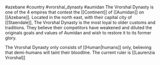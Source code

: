 #azebane #country #vrorshal_dynasty #aumidan
The Vrorshal Dynasty is one of the 4 empires that contest the [[Continent]] of [[Aumidan]] on [[Azebane]]. Located in the north east, with their capital city of [[Staendale]], The Vrorshal Dynasty is the most loyal to older customs and traditions. They believe their competitors have weakened and diluted the originals goals and values of Aumidan and wish to restore it to its former glory.

The Vrorshal Dynasty only consists of [[Human|humans]] only, believing that demi-humans will taint their bloodline. The current ruler is [[Laurenzia Vrorshal]]